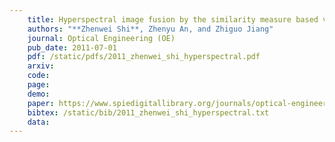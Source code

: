 ```yaml
---
    title: Hyperspectral image fusion by the similarity measure based variational method
    authors: "**Zhenwei Shi**, Zhenyu An, and Zhiguo Jiang"
    journal: Optical Engineering (OE)
    pub_date: 2011-07-01
    pdf: /static/pdfs/2011_zhenwei_shi_hyperspectral.pdf
    arxiv: 
    code: 
    page: 
    demo: 
    paper: https://www.spiedigitallibrary.org/journals/optical-engineering/volume-50/issue-7/077006/Hyperspectral-image-fusion-by-the-similarity-measure-based-variational-method/10.1117/1.3600767.short?SSO=1
    bibtex: /static/bib/2011_zhenwei_shi_hyperspectral.txt
    data:
---
```

    